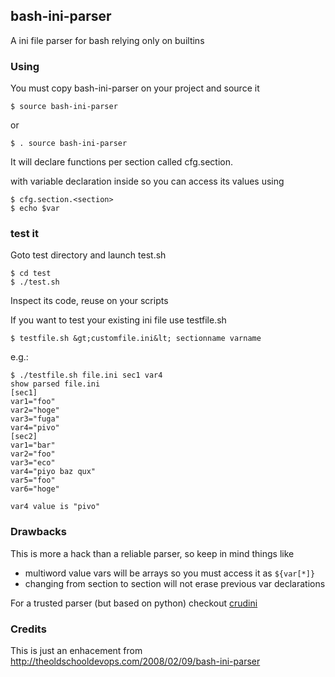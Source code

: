 ## bash-ini-parser

A ini file parser for bash relying only on builtins

### Using

You must copy bash-ini-parser on your project and source it

    $ source bash-ini-parser

or

    $ . source bash-ini-parser

It will declare functions per section called cfg.section.<section> with variable declaration inside so you can access its values using

    $ cfg.section.<section>
    $ echo $var

### test it

Goto test directory and launch test.sh

    $ cd test
    $ ./test.sh

Inspect its code, reuse on your scripts

If you want to test your existing ini file use testfile.sh

    $ testfile.sh &gt;customfile.ini&lt; sectionname varname

e.g.:

    $ ./testfile.sh file.ini sec1 var4
    show parsed file.ini
    [sec1]
    var1="foo"
    var2="hoge"
    var3="fuga"
    var4="pivo"
    [sec2]
    var1="bar"
    var2="foo"
    var3="eco"
    var4="piyo baz qux"
    var5="foo"
    var6="hoge"

    var4 value is "pivo"
    
### Drawbacks

This is more a hack than a reliable parser, so keep in mind things like

 - multiword value vars will be arrays so you must access it as `${var[*]}`
 - changing from section to section will not erase previous var declarations

For a trusted parser (but based on python) checkout [crudini](https://github.com/pixelb/crudini)

### Credits

This is just an enhacement from http://theoldschooldevops.com/2008/02/09/bash-ini-parser

